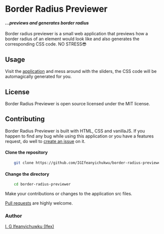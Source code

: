 # Border Radius Previewer

#### _...previews and generates border radius_

Border radius previewer is a small web application that previews how a border radius of an element would look like and also generates the corresponding CSS code. NO STRESS😎

## Usage

Visit the [application](https://https://borderradiuspreviewer.surge.sh) and mess around with the sliders, the CSS code will be automagically generated for you.


## License

Border Radius Previewer is open source licensed under the MIT license.

## Contributing

Border Radius Previewer is built with HTML, CSS and vanillaJS. If you happen to find any bug while using this application or you have a features request, do well to [create an issue](https://github.com/IGIfeanyichukwu/border-radius-previewer/issues) on it.

#### Clone the repository 

```bash
    git clone https://github.com/IGIfeanyichukwu/border-radius-previewer.git
```

#### Change the directory

```bash
    cd border-radius-previewer
```


Make your contributions or changes to the application src files.


[Pull requests](https://github.com/IGIfeanyichukwu/border-radius-previewer/pulls) are highly welcome.


### Author
[I. G Ifeanyichuwku (Ifex)](https://ig-ifex.netlify.app)